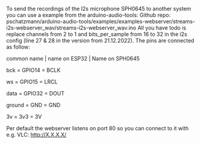 To send the recordings of the I2s microphone SPH0645 to another system you can use a example from the arduino-audio-tools:
Github repo: pschatzmann/arduino-audio-tools/examples/examples-webserver/streams-i2s-webserver_wav/streams-i2s-webserver_wav.ino
All you have todo is replace channels from 2 to 1 and bits_per_sample from 16 to 32 in the i2s config (line 27 & 28 in the version from 21.12.2022).
The pins are connected as follow:

common name | name on ESP32 | Name on SPH0645

bck    = GPIO14 = BCLK 

ws     = GPIO15 = LRCL

data   = GPIO32 = DOUT

ground = GND    = GND

3v     = 3v3    = 3V

Per default the webserver listens on port 80 so you can connect to it with e.g. VLC:
http://X.X.X.X/
